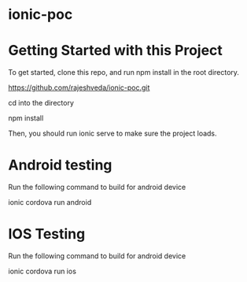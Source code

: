 # ionic-poc

# Getting Started with this Project

To get started, clone this repo, and run npm install in the root directory.

https://github.com/rajeshveda/ionic-poc.git

cd into the directory

npm install

Then, you should run ionic serve to make sure the project loads.

# Android testing

Run the following command to build for android device

ionic cordova run android

# IOS Testing

Run the following command to build for android device

ionic cordova run ios
